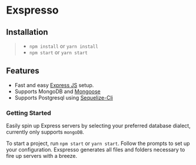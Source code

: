 # Exspresso

## Installation
> - `npm install` or `yarn install`
> - `npm start` or `yarn start`


## Features 
  - Fast and easy [Express JS](https://github.com/expressjs/express) setup.
  - Supports MongoDB and [Mongoose](https://github.com/Automattic/mongoose)
  - Supports Postgresql using [Sequelize-Cli](https://github.com/sequelize/cli) 


### Getting Started

Easily spin up Express servers by selecting your preferred database dialect, currently only supports `mongoDB`.

To start a project, run `npm start` or `yarn start`. Follow the prompts to set up your configuration. Exspresso generates all files and folders necessary to fire up servers with a breeze.